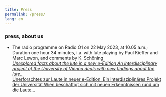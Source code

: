 ```yaml
---
title: Press
permalink: /press/
lang: en
---
```


### press, about us

- The radio programme on Radio Ö1  on 22 May 2023, at 10.05 a.m.; Duration one hour 34 minutes, i.a. with lute playing by Paul Kieffer and Marc Lewon, and comments by K. Schöning  
[_Unexplored facts about the lute in a new e-Edition
An interdisciplinary project of the University of Vienna deals with new findings about the lute..._](https://oe1.orf.at/programm/20230522/719780/Unerforschtes-zur-Laute-in-neuer-e-Edition)  
[Unerforschtes zur Laute in neuer e-Edition. Ein interdisziplinäres Projekt der Universität Wien beschäftigt sich mit neuen Erkenntnissen rund um die Laute...](https://oe1.orf.at/programm/20230522/719780/Unerforschtes-zur-Laute-in-neuer-e-Edition)
